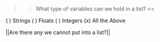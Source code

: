 >>What type of variables can we hold in a list? <<

( ) Strings
( ) Floats
( ) Integers
(x) All the Above

||Are there any we cannot put into a list?||
